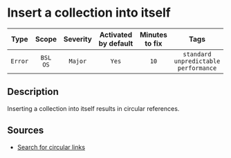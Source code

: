 # Insert a collection into itself

| Type | Scope | Severity | Activated<br/>by default | Minutes<br/>to fix | Tags |
| :-: | :-: | :-: | :-: | :-: | :-: |
| `Error` | `BSL`<br/>`OS` | `Major` | `Yes` | `10` | `standard`<br/>`unpredictable`<br/>`performance` |

<!-- Блоки выше заполняются автоматически, не трогать -->
## Description

Inserting a collection into itself results in circular references.

## Sources

* [Search for circular links](https://its.1c.ru/db/metod8dev#content:5859:hdoc)
